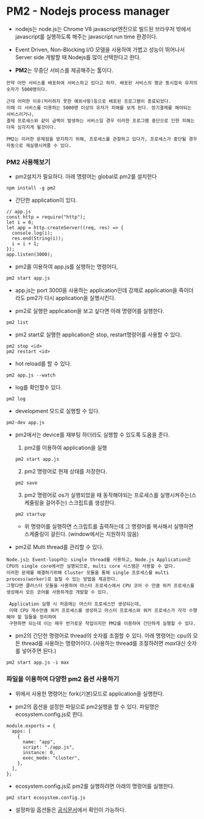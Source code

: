 # PM2 - Nodejs process manager

- nodejs는 node.js는 Chrome V8 javascript엔진으로 빌드된 브라우저 밖에서 javascript를 실행하도록 해주는 javascript run time 환경이다.

- Event Driven, Non-Blocking I/O 모델을 사용하여 가볍고 성능이 뛰어나서 Server side 개발할 때 Nodejs를 많이 선택한다고 한다.

- **PM2**는 무중단 서비스를 제공해주는 툴이다.

```
만약 어떤 서비스를 배포하여 서비스하고 있다고 하자. 배포된 서비스의 평균 동시접속 유저의 숫자가 5000명이다.

근데 어떠한 이유(처리하지 못한 예외사항)등으로 배포된 프로그램이 종료되었다.
이때 이 서비스를 이용하는 5000명 이상의 유저가 피해를 보게 된다. 정기결제를 해야되는 서비스이거나,
결제 프로세스와 같이 금액이 발생하는 서비스일 경우 이러한 프로그램 중단으로 인한 피해는 더욱 심각지게 될것이다.

PM2는 이러한 문제점을 방지하기 위해, 프로세스를 관찰하고 있다가, 프로세스가 중단될 경우 자동으로 재실행시켜줄 수 있다.
```

### PM2 사용해보기

- pm2설치가 필요하다. 아래 명령어는 global로 pm2를 설치한다

```
npm install -g pm2
```

- 간단한 application이 있다.

```
// app.js
const http = require("http");
let i = 0;
let app = http.createServer((req, res) => {
  console.log(i);
  res.end(String(i));
  i = i + 1;
});
app.listen(3000);
```

- pm2를 이용하여 app.js를 실행하는 명령어다,

```
pm2 start app.js
```

- app.js는 port 3000을 사용하는 application인데 강제로 application을 죽이더라도 pm2가 다시 application을 실행시킨다.

- pm2로 실행한 application을 보고 싶다면 아래 명령어를 실행한다.

```
pm2 list
```

- pm2 start로 실행한 application은 stop, restart명령어를 사용할 수 있다.

```
pm2 stop <id>
pm2 restart <id>
```

- hot reload를 할 수 있다.

```
pm2 app.js --watch
```

- log를 확인할수 있다.

```
pm2 log
```

- development 모드로 실행할 수 있다.

```
pm2-dev app.js
```

- pm2에서는 device를 재부팅 하더라도 실행할 수 있도록 도옴을 준다.

  1. pm2를 이용하여 application을 실행

  ```
  pm2 start app.js
  ```

  2. pm2 명령어로 현재 상태를 저장한다.

  ```
  pm2 save
  ```

  3. pm2 명령어로 os가 실행되었을 때 동작해야되는 프로세스를 실행시켜주는(스케줄링을 걸어주는) 스크립트를 생성한다.

  ```
  pm2 startup
  ```

  - 위 명령어를 실행하면 스크립트를 출력하는데 그 명령어를 복사해서 실행하면 스케줄링이 걸린다. (window에서는 지원하지 않음)

- pm2로 Multi thread를 관리할 수 있다.

```
Node.js는 Event-loop라는 single thread를 사용하고, Node.js Application은 CPU의 single core에서만 실행되므로, multi core 시스템은 사용할 수 없다.
이러한 문제를 해결하기위해 Cluster 모듈을 통해 single 프로세스를 multi process(worker)로 늘릴 수 있는 방법을 제공한다.
그렇다면 클러스터 모듈을 사용하여 마스터 프로세스에서 CPU 코어 수 만큼 워커 프로세스를 생성해서 모든 코어를 사용하게끔 개발할 수 있다.

 Application 실행 시 처음에는 마스터 프로세스만 생성되는데,
 이때 CPU 개수만큼 워커 프로세스를 생성하고 마스터 프로세스와 워커 프로세스가 각각 수행해야 할 일들을 정리하여
 구현하면 되는데 이는 매우 번거로운 작업이지만 PM2를 이용하여 간단하게 실행할 수 있다.
```

- pm2의 간단한 명령어로 thread의 숫자를 조절할 수 있다. 아래 명령어는 cpu의 모든 thread를 사용하는 명령어이다. (사용하는 thread를 조절하려면 *max*대신 숫자를 넣어주면 된다.)

```
pm2 start app.js -i max
```

### 파일을 이용하여 다양한 pm2 옵션 사용하기

- 위에서 사용한 명령어는 fork(기본)모드로 application을 실행한다.

- pm2의 옵션을 설정한 파일으로 pm2실행을 할 수 있다. 파일명은 ecosystem.config.js로 한다.

```
module.exports = {
  apps: [
    {
      name: "app",
      script: "./app.js",
      instance: 0,
      exec_mode: "cluster",
    },
  ],
};
```

- ecosystem.config.js로 pm2를 실행하려면 아래의 명령어를 실행한다.

```
pm2 start ecosystem.config.js
```

- 설정파일 옵션들은 [공식문서](https://pm2.keymetrics.io/docs/usage/application-declaration/)에서 확인이 가능하다.
